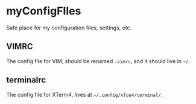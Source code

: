 # myConfigFIles
Safe place for my configuration files, settings, etc.

## VIMRC
The config file for VIM, should be renamed `.vimrc`, and it should live in `~/`. 

## terminalrc
The config file for XTerm4, lives at `~/.config/xfce4/terminal/`.
